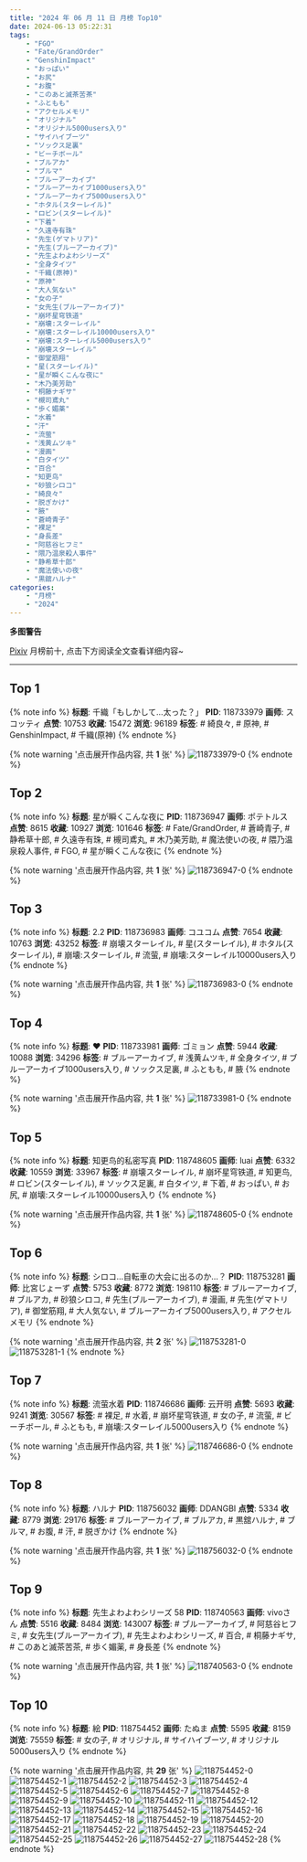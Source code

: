 ```yaml
---
title: "2024 年 06 月 11 日 月榜 Top10"
date: 2024-06-13 05:22:31
tags:
    - "FGO"
    - "Fate/GrandOrder"
    - "GenshinImpact"
    - "おっぱい"
    - "お尻"
    - "お腹"
    - "このあと滅茶苦茶"
    - "ふともも"
    - "アクセルメモリ"
    - "オリジナル"
    - "オリジナル5000users入り"
    - "サイハイブーツ"
    - "ソックス足裏"
    - "ビーチボール"
    - "ブルアカ"
    - "ブルマ"
    - "ブルーアーカイブ"
    - "ブルーアーカイブ1000users入り"
    - "ブルーアーカイブ5000users入り"
    - "ホタル(スターレイル)"
    - "ロビン(スターレイル)"
    - "下着"
    - "久遠寺有珠"
    - "先生(ゲマトリア)"
    - "先生(ブルーアーカイブ)"
    - "先生よわよわシリーズ"
    - "全身タイツ"
    - "千織(原神)"
    - "原神"
    - "大人気ない"
    - "女の子"
    - "女先生(ブルーアーカイブ)"
    - "崩坏星穹铁道"
    - "崩壊:スターレイル"
    - "崩壊:スターレイル10000users入り"
    - "崩壊:スターレイル5000users入り"
    - "崩壊スターレイル"
    - "御堂筋翔"
    - "星(スターレイル)"
    - "星が瞬くこんな夜に"
    - "木乃美芳助"
    - "桐藤ナギサ"
    - "槻司鳶丸"
    - "歩く媚薬"
    - "水着"
    - "汗"
    - "流萤"
    - "浅黄ムツキ"
    - "漫画"
    - "白タイツ"
    - "百合"
    - "知更鸟"
    - "砂狼シロコ"
    - "綺良々"
    - "脱ぎかけ"
    - "腋"
    - "蒼崎青子"
    - "裸足"
    - "身長差"
    - "阿慈谷ヒフミ"
    - "隈乃温泉殺人事件"
    - "静希草十郎"
    - "魔法使いの夜"
    - "黒舘ハルナ"
categories:
    - "月榜"
    - "2024"
---
```


<i class="fa fa-triangle-exclamation"></i>**多图警告**<i class="fa fa-triangle-exclamation"></i>

[Pixiv](https://www.pixiv.net/) 月榜前十, 点击下方阅读全文查看详细内容~

<!-- more -->

---

## Top 1

{% note info %}
**标题**: 千織「もしかして…太った？」
**PID**: 118733979 **画师**: スコッティ
**点赞**: 10753 **收藏**: 15472 **浏览**: 96189
**标签**: # 綺良々, # 原神, # GenshinImpact, # 千織(原神)
{% endnote %}

{% note warning '点击展开作品内容, 共 **1** 张' %}
![118733979-0](https://i.pixiv.re/img-original/img/2024/05/15/00/00/18/118733979_p0.jpg)
{% endnote %}

## Top 2

{% note info %}
**标题**: 星が瞬くこんな夜に
**PID**: 118736947 **画师**: ポテトルス
**点赞**: 8615 **收藏**: 10927 **浏览**: 101646
**标签**: # Fate/GrandOrder, # 蒼崎青子, # 静希草十郎, # 久遠寺有珠, # 槻司鳶丸, # 木乃美芳助, # 魔法使いの夜, # 隈乃温泉殺人事件, # FGO, # 星が瞬くこんな夜に
{% endnote %}

{% note warning '点击展开作品内容, 共 **1** 张' %}
![118736947-0](https://i.pixiv.re/img-original/img/2024/05/15/01/35/22/118736947_p0.jpg)
{% endnote %}

## Top 3

{% note info %}
**标题**: 2.2
**PID**: 118736983 **画师**: コユコム
**点赞**: 7654 **收藏**: 10763 **浏览**: 43252
**标签**: # 崩壊スターレイル, # 星(スターレイル), # ホタル(スターレイル), # 崩壊:スターレイル, # 流萤, # 崩壊:スターレイル10000users入り
{% endnote %}

{% note warning '点击展开作品内容, 共 **1** 张' %}
![118736983-0](https://i.pixiv.re/img-original/img/2024/05/15/01/37/12/118736983_p0.jpg)
{% endnote %}

## Top 4

{% note info %}
**标题**: ❤
**PID**: 118733981 **画师**: ゴミョン
**点赞**: 5944 **收藏**: 10088 **浏览**: 34296
**标签**: # ブルーアーカイブ, # 浅黄ムツキ, # 全身タイツ, # ブルーアーカイブ1000users入り, # ソックス足裏, # ふともも, # 腋
{% endnote %}

{% note warning '点击展开作品内容, 共 **1** 张' %}
![118733981-0](https://i.pixiv.re/img-original/img/2024/05/15/00/00/18/118733981_p0.jpg)
{% endnote %}

## Top 5

{% note info %}
**标题**: 知更鸟的私密写真
**PID**: 118748605 **画师**: luai
**点赞**: 6332 **收藏**: 10559 **浏览**: 33967
**标签**: # 崩壊スターレイル, # 崩坏星穹铁道, # 知更鸟, # ロビン(スターレイル), # ソックス足裏, # 白タイツ, # 下着, # おっぱい, # お尻, # 崩壊:スターレイル10000users入り
{% endnote %}

{% note warning '点击展开作品内容, 共 **1** 张' %}
![118748605-0](https://i.pixiv.re/img-original/img/2024/05/15/16/05/39/118748605_p0.jpg)
{% endnote %}

## Top 6

{% note info %}
**标题**: シロコ…自転車の大会に出るのか…？
**PID**: 118753281 **画师**: 比宮じょーず
**点赞**: 5753 **收藏**: 8772 **浏览**: 198110
**标签**: # ブルーアーカイブ, # ブルアカ, # 砂狼シロコ, # 先生(ブルーアーカイブ), # 漫画, # 先生(ゲマトリア), # 御堂筋翔, # 大人気ない, # ブルーアーカイブ5000users入り, # アクセルメモリ
{% endnote %}

{% note warning '点击展开作品内容, 共 **2** 张' %}
![118753281-0](https://i.pixiv.re/img-original/img/2024/05/15/19/37/27/118753281_p0.png)
![118753281-1](https://i.pixiv.re/img-original/img/2024/05/15/19/37/27/118753281_p1.png)
{% endnote %}

## Top 7

{% note info %}
**标题**: 流萤水着
**PID**: 118746686 **画师**: 云开明
**点赞**: 5693 **收藏**: 9241 **浏览**: 30567
**标签**: # 裸足, # 水着, # 崩坏星穹铁道, # 女の子, # 流萤, # ビーチボール, # ふともも, # 崩壊:スターレイル5000users入り
{% endnote %}

{% note warning '点击展开作品内容, 共 **1** 张' %}
![118746686-0](https://i.pixiv.re/img-original/img/2024/05/15/13/55/09/118746686_p0.jpg)
{% endnote %}

## Top 8

{% note info %}
**标题**: ハルナ
**PID**: 118756032 **画师**: DDANGBI
**点赞**: 5334 **收藏**: 8779 **浏览**: 29176
**标签**: # ブルーアーカイブ, # ブルアカ, # 黒舘ハルナ, # ブルマ, # お腹, # 汗, # 脱ぎかけ
{% endnote %}

{% note warning '点击展开作品内容, 共 **1** 张' %}
![118756032-0](https://i.pixiv.re/img-original/img/2024/05/15/21/12/37/118756032_p0.png)
{% endnote %}

## Top 9

{% note info %}
**标题**: 先生よわよわシリーズ 58
**PID**: 118740563 **画师**: vivoさん
**点赞**: 5516 **收藏**: 8484 **浏览**: 143007
**标签**: # ブルーアーカイブ, # 阿慈谷ヒフミ, # 女先生(ブルーアーカイブ), # 先生よわよわシリーズ, # 百合, # 桐藤ナギサ, # このあと滅茶苦茶, # 歩く媚薬, # 身長差
{% endnote %}

{% note warning '点击展开作品内容, 共 **1** 张' %}
![118740563-0](https://i.pixiv.re/img-original/img/2024/05/18/04/01/16/118740563_p0.png)
{% endnote %}

## Top 10

{% note info %}
**标题**: 絵
**PID**: 118754452 **画师**: たぬま
**点赞**: 5595 **收藏**: 8159 **浏览**: 75559
**标签**: # 女の子, # オリジナル, # サイハイブーツ, # オリジナル5000users入り
{% endnote %}

{% note warning '点击展开作品内容, 共 **29** 张' %}
![118754452-0](https://i.pixiv.re/img-original/img/2024/05/15/20/20/27/118754452_p0.jpg)
![118754452-1](https://i.pixiv.re/img-original/img/2024/05/15/20/20/27/118754452_p1.jpg)
![118754452-2](https://i.pixiv.re/img-original/img/2024/05/15/20/20/27/118754452_p2.jpg)
![118754452-3](https://i.pixiv.re/img-original/img/2024/05/15/20/20/27/118754452_p3.jpg)
![118754452-4](https://i.pixiv.re/img-original/img/2024/05/15/20/20/27/118754452_p4.jpg)
![118754452-5](https://i.pixiv.re/img-original/img/2024/05/15/20/20/27/118754452_p5.jpg)
![118754452-6](https://i.pixiv.re/img-original/img/2024/05/15/20/20/27/118754452_p6.jpg)
![118754452-7](https://i.pixiv.re/img-original/img/2024/05/15/20/20/27/118754452_p7.jpg)
![118754452-8](https://i.pixiv.re/img-original/img/2024/05/15/20/20/27/118754452_p8.jpg)
![118754452-9](https://i.pixiv.re/img-original/img/2024/05/15/20/20/27/118754452_p9.jpg)
![118754452-10](https://i.pixiv.re/img-original/img/2024/05/15/20/20/27/118754452_p10.jpg)
![118754452-11](https://i.pixiv.re/img-original/img/2024/05/15/20/20/27/118754452_p11.jpg)
![118754452-12](https://i.pixiv.re/img-original/img/2024/05/15/20/20/27/118754452_p12.jpg)
![118754452-13](https://i.pixiv.re/img-original/img/2024/05/15/20/20/27/118754452_p13.jpg)
![118754452-14](https://i.pixiv.re/img-original/img/2024/05/15/20/20/27/118754452_p14.jpg)
![118754452-15](https://i.pixiv.re/img-original/img/2024/05/15/20/20/27/118754452_p15.jpg)
![118754452-16](https://i.pixiv.re/img-original/img/2024/05/15/20/20/27/118754452_p16.jpg)
![118754452-17](https://i.pixiv.re/img-original/img/2024/05/15/20/20/27/118754452_p17.jpg)
![118754452-18](https://i.pixiv.re/img-original/img/2024/05/15/20/20/27/118754452_p18.jpg)
![118754452-19](https://i.pixiv.re/img-original/img/2024/05/15/20/20/27/118754452_p19.jpg)
![118754452-20](https://i.pixiv.re/img-original/img/2024/05/15/20/20/27/118754452_p20.jpg)
![118754452-21](https://i.pixiv.re/img-original/img/2024/05/15/20/20/27/118754452_p21.jpg)
![118754452-22](https://i.pixiv.re/img-original/img/2024/05/15/20/20/27/118754452_p22.jpg)
![118754452-23](https://i.pixiv.re/img-original/img/2024/05/15/20/20/27/118754452_p23.jpg)
![118754452-24](https://i.pixiv.re/img-original/img/2024/05/15/20/20/27/118754452_p24.jpg)
![118754452-25](https://i.pixiv.re/img-original/img/2024/05/15/20/20/27/118754452_p25.jpg)
![118754452-26](https://i.pixiv.re/img-original/img/2024/05/15/20/20/27/118754452_p26.jpg)
![118754452-27](https://i.pixiv.re/img-original/img/2024/05/15/20/20/27/118754452_p27.jpg)
![118754452-28](https://i.pixiv.re/img-original/img/2024/05/15/20/20/27/118754452_p28.jpg)
{% endnote %}
